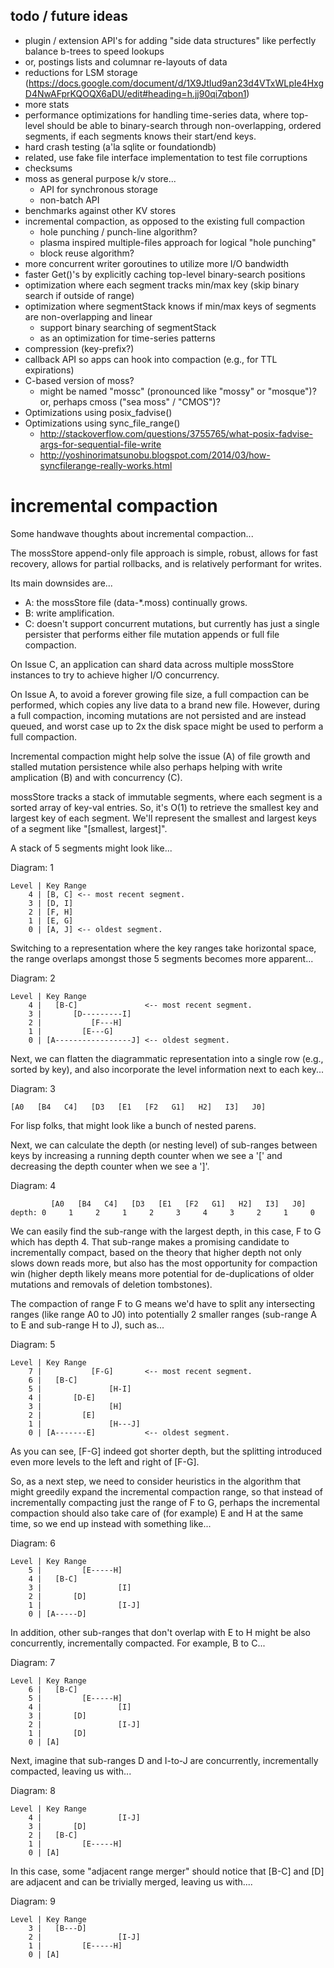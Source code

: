 todo / future ideas
-------------------

* plugin / extension API's for adding "side data structures"
  like perfectly balance b-trees to speed lookups
* or, postings lists and columnar re-layouts of data
* reductions for LSM storage
  (https://docs.google.com/document/d/1X9JtIud9an23d4VTxWLpIe4HxgD4NwAFprKQOQX6aDU/edit#heading=h.jj90qi7qbon1)
* more stats
* performance optimizations for handling time-series data,
  where top-level should be able to binary-search through
  non-overlapping, ordered segments, if each segments knows their start/end keys.
* hard crash testing (a'la sqlite or foundationdb)
* related, use fake file interface implementation to test file corruptions
* checksums
* moss as general purpose k/v store...
  * API for synchronous storage
  * non-batch API
* benchmarks against other KV stores
* incremental compaction, as opposed to the existing full compaction
  * hole punching / punch-line algorithm?
  * plasma inspired multiple-files approach for logical "hole punching"
  * block reuse algorithm?
* more concurrent writer goroutines to utilize more I/O bandwidth
* faster Get()'s by explicitly caching top-level binary-search positions
* optimization where each segment tracks min/max key (skip binary search if outside of range)
* optimization where segmentStack knows if min/max keys of segments are non-overlapping and linear
  * support binary searching of segmentStack
  * as an optimization for time-series patterns
* compression (key-prefix?)
* callback API so apps can hook into compaction (e.g., for TTL expirations)
* C-based version of moss?
  * might be named "mossc" (pronounced like "mossy" or "mosque")?
    or, perhaps cmoss ("sea moss" / "CMOS")?
* Optimizations using posix_fadvise()
* Optimizations using sync_file_range()
  * http://stackoverflow.com/questions/3755765/what-posix-fadvise-args-for-sequential-file-write
  * http://yoshinorimatsunobu.blogspot.com/2014/03/how-syncfilerange-really-works.html

incremental compaction
======================

Some handwave thoughts about incremental compaction...

The mossStore append-only file approach is simple, robust, allows for
fast recovery, allows for partial rollbacks, and is relatively
performant for writes.

Its main downsides are...

* A: the mossStore file (data-*.moss) continually grows.
* B: write amplification.
* C: doesn't support concurrent mutations, but currently has just a
  single persister that performs either file mutation appends or
  full file compaction.

On Issue C, an application can shard data across multiple mossStore
instances to try to achieve higher I/O concurrency.

On Issue A, to avoid a forever growing file size, a full compaction
can be performed, which copies any live data to a brand new file.
However, during a full compaction, incoming mutations are not
persisted and are instead queued, and worst case up to 2x the disk
space might be used to perform a full compaction.

Incremental compaction might help solve the issue (A) of file growth
and stalled mutation persistence while also perhaps helping with write
amplication (B) and with concurrency (C).

mossStore tracks a stack of immutable segments, where each segment is
a sorted array of key-val entries.  So, it's O(1) to retrieve the
smallest key and largest key of each segment.  We'll represent the
smallest and largest keys of a segment like "[smallest, largest]".

A stack of 5 segments might look like...

  Diagram: 1

    Level | Key Range
        4 | [B, C] <-- most recent segment.
        3 | [D, I]
        2 | [F, H]
        1 | [E, G]
        0 | [A, J] <-- oldest segment.

Switching to a representation where the key ranges take horizontal
space, the range overlaps amongst those 5 segments becomes more
apparent...

  Diagram: 2

    Level | Key Range
        4 |   [B-C]               <-- most recent segment.
        3 |       [D---------I]
        2 |           [F---H]
        1 |         [E---G]
        0 | [A-----------------J] <-- oldest segment.

Next, we can flatten the diagrammatic representation into a single row
(e.g., sorted by key), and also incorporate the level information next
to each key...

  Diagram: 3

    [A0   [B4   C4]   [D3   [E1   [F2   G1]   H2]   I3]   J0]

For lisp folks, that might look like a bunch of nested parens.

Next, we can calculate the depth (or nesting level) of sub-ranges
between keys by increasing a running depth counter when we see a '['
and decreasing the depth counter when we see a ']'.

  Diagram: 4

             [A0   [B4   C4]   [D3   [E1   [F2   G1]   H2]   I3]   J0]
    depth: 0     1     2     1     2     3     4     3     2     1     0

We can easily find the sub-range with the largest depth, in this case,
F to G which has depth 4.  That sub-range makes a promising candidate
to incrementally compact, based on the theory that higher depth not
only slows down reads more, but also has the most opportunity for
compaction win (higher depth likely means more potential for
de-duplications of older mutations and removals of deletion
tombstones).

The compaction of range F to G means we'd have to split any
intersecting ranges (like range A0 to J0) into potentially 2 smaller
ranges (sub-range A to E and sub-range H to J), such as...

  Diagram: 5

    Level | Key Range
        7 |           [F-G]       <-- most recent segment.
        6 |   [B-C]
        5 |               [H-I]
        4 |       [D-E]
        3 |               [H]
        2 |         [E]
        1 |               [H---J]
        0 | [A-------E]           <-- oldest segment.

As you can see, [F-G] indeed got shorter depth, but the splitting
introduced even more levels to the left and right of [F-G].

So, as a next step, we need to consider heuristics in the algorithm
that might greedily expand the incremental compaction range, so that
instead of incrementally compacting just the range of F to G, perhaps
the incremental compaction should also take care of (for example) E
and H at the same time, so we end up instead with something like...

  Diagram: 6

    Level | Key Range
        5 |         [E-----H]
        4 |   [B-C]
        3 |                 [I]
        2 |       [D]
        1 |                 [I-J]
        0 | [A-----D]

In addition, other sub-ranges that don't overlap with E to H might be
also concurrently, incrementally compacted.  For example, B to C...

  Diagram: 7

    Level | Key Range
        6 |   [B-C]
        5 |         [E-----H]
        4 |                 [I]
        3 |       [D]
        2 |                 [I-J]
        1 |       [D]
        0 | [A]

Next, imagine that sub-ranges D and I-to-J are concurrently,
incrementally compacted, leaving us with...

  Diagram: 8

    Level | Key Range
        4 |                 [I-J]
        3 |       [D]
        2 |   [B-C]
        1 |         [E-----H]
        0 | [A]

In this case, some "adjacent range merger" should notice that [B-C]
and [D] are adjacent and can be trivially merged, leaving us with....

  Diagram: 9

    Level | Key Range
        3 |   [B---D]
        2 |                 [I-J]
        1 |         [E-----H]
        0 | [A]
